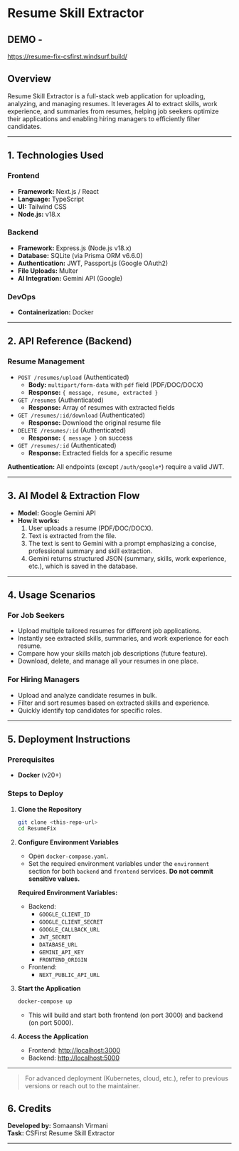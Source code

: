 # Resume Skill Extractor

## DEMO - 
https://resume-fix-csfirst.windsurf.build/

## Overview
Resume Skill Extractor is a full-stack web application for uploading, analyzing, and managing resumes. It leverages AI to extract skills, work experience, and summaries from resumes, helping job seekers optimize their applications and enabling hiring managers to efficiently filter candidates.

---

## 1. Technologies Used

### Frontend
- **Framework:** Next.js / React
- **Language:** TypeScript
- **UI:** Tailwind CSS
- **Node.js:** v18.x

### Backend
- **Framework:** Express.js (Node.js v18.x)
- **Database:** SQLite (via Prisma ORM v6.6.0)
- **Authentication:** JWT, Passport.js (Google OAuth2)
- **File Uploads:** Multer
- **AI Integration:** Gemini API (Google)

### DevOps
- **Containerization:** Docker

---

## 2. API Reference (Backend)


### Resume Management
- `POST /resumes/upload` (Authenticated)
  - **Body:** `multipart/form-data` with `pdf` field (PDF/DOC/DOCX)
  - **Response:** `{ message, resume, extracted }`
- `GET /resumes` (Authenticated)
  - **Response:** Array of resumes with extracted fields
- `GET /resumes/:id/download` (Authenticated)
  - **Response:** Download the original resume file
- `DELETE /resumes/:id` (Authenticated)
  - **Response:** `{ message }` on success
- `GET /resumes/:id` (Authenticated)
  - **Response:** Extracted fields for a specific resume

**Authentication:** All endpoints (except `/auth/google*`) require a valid JWT.

---

## 3. AI Model & Extraction Flow
- **Model:** Google Gemini API
- **How it works:**
  1. User uploads a resume (PDF/DOC/DOCX).
  2. Text is extracted from the file.
  3. The text is sent to Gemini with a prompt emphasizing a concise, professional summary and skill extraction.
  4. Gemini returns structured JSON (summary, skills, work experience, etc.), which is saved in the database.

---

## 4. Usage Scenarios

### For Job Seekers
- Upload multiple tailored resumes for different job applications.
- Instantly see extracted skills, summaries, and work experience for each resume.
- Compare how your skills match job descriptions (future feature).
- Download, delete, and manage all your resumes in one place.

### For Hiring Managers
- Upload and analyze candidate resumes in bulk.
- Filter and sort resumes based on extracted skills and experience.
- Quickly identify top candidates for specific roles.

---

## 5. Deployment Instructions

### Prerequisites
- **Docker** (v20+)

### Steps to Deploy

1. **Clone the Repository**
   ```sh
   git clone <this-repo-url>
   cd ResumeFix
   ```
2. **Configure Environment Variables**
   - Open `docker-compose.yaml`.
   - Set the required environment variables under the `environment` section for both `backend` and `frontend` services. **Do not commit sensitive values.**

   **Required Environment Variables:**
   - Backend:
     - `GOOGLE_CLIENT_ID`
     - `GOOGLE_CLIENT_SECRET`
     - `GOOGLE_CALLBACK_URL`
     - `JWT_SECRET`
     - `DATABASE_URL`
     - `GEMINI_API_KEY`
     - `FRONTEND_ORIGIN`
   - Frontend:
     - `NEXT_PUBLIC_API_URL`

3. **Start the Application**
   ```sh
   docker-compose up
   ```
   - This will build and start both frontend (on port 3000) and backend (on port 5000).

4. **Access the Application**
   - Frontend: [http://localhost:3000](http://localhost:3000)
   - Backend: [http://localhost:5000](http://localhost:5000)

---

> For advanced deployment (Kubernetes, cloud, etc.), refer to previous versions or reach out to the maintainer.


## 6. Credits

**Developed by:** Somaansh Virmani  
**Task:** CSFirst Resume Skill Extractor

---
